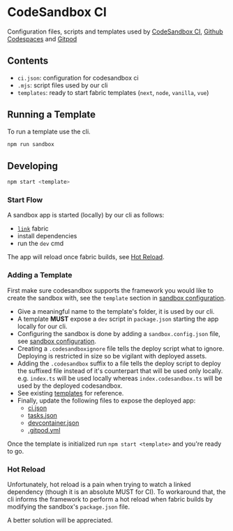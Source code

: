# CodeSandbox CI

Configuration files, scripts and templates used by [CodeSandbox CI](https://codesandbox.io/docs/ci), [Github Codespaces](https://docs.github.com/en/codespaces) and [Gitpod](https://gitpod.io/from-referrer/)

## Contents

- `ci.json`: configuration for codesandbox ci
- `.mjs`: script files used by our cli
- `templates`: ready to start fabric templates (`next`, `node`, `vanilla`, `vue`)

## Running a Template

To run a template use the cli.

```bash
npm run sandbox
```

## Developing

```bash
npm start <template>
```

### Start Flow

A sandbox app is started (locally) by our cli as follows:

- [`link`](https://docs.npmjs.com/cli/v8/commands/npm-link) fabric
- install dependencies
- run the `dev` cmd

The app will reload once fabric builds, see [Hot Reload](#hot-reload).

### Adding a Template

First make sure codesandbox supports the framework you would like to create the sandbox with, see the `template` section in [sandbox configuration](https://codesandbox.io/docs/configuration#sandbox-configuration).

- Give a meaningful name to the template's folder, it is used by our cli.
- A template **MUST** expose a `dev` script in `package.json` starting the app locally for our cli.
- Configuring the sandbox is done by adding a `sandbox.config.json` file, see [sandbox configuration](https://codesandbox.io/docs/configuration#sandbox-configuration).
- Creating a `.codesandboxignore` file tells the deploy script what to ignore. Deploying is restricted in size so be vigilant with deployed assets.
- Adding the `.codesandbox` suffix to a file tells the deploy script to deploy the suffixed file instead of it's counterpart that will be used only locally. e.g. `index.ts` will be used locally whereas `index.codesandbox.ts` will be used by the deployed codesandbox.
- See existing [templates](./templates) for reference.
- Finally, update the following files to expose the deployed app:
  - [ci.json](./ci.json)
  - [tasks.json](./tasks.json)
  - [devcontainer.json](../.devcontainer/devcontainer.json)
  - [.gitpod.yml](../.gitpod.yml)

Once the template is initialized run `npm start <template>` and you're ready to go.

### Hot Reload

Unfortunately, hot reload is a pain when trying to watch a linked dependency (though it is an absolute MUST for CI).
To workaround that, the cli informs the framework to perform a hot reload when fabric builds by modifying the sandbox's `package.json` file.

A better solution will be appreciated.
